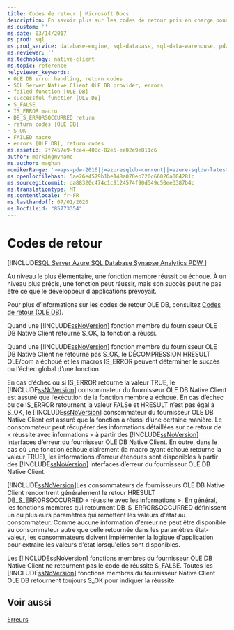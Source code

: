 ```yaml
---
title: Codes de retour | Microsoft Docs
description: En savoir plus sur les codes de retour pris en charge pour SQL Server Native Client OLE DB, y compris la valeur DB_S_ERRORSOCCURRED HRESULT couramment rencontrée.
ms.custom: ''
ms.date: 03/14/2017
ms.prod: sql
ms.prod_service: database-engine, sql-database, sql-data-warehouse, pdw
ms.reviewer: ''
ms.technology: native-client
ms.topic: reference
helpviewer_keywords:
- OLE DB error handling, return codes
- SQL Server Native Client OLE DB provider, errors
- failed function [OLE DB]
- successful function [OLE DB]
- S_FALSE
- IS_ERROR macro
- DB_S_ERRORSOCCURRED return
- return codes [OLE DB]
- S_OK
- FAILED macro
- errors [OLE DB], return codes
ms.assetid: 7f7457e9-fce4-400c-82e5-ee02e9e811c6
author: markingmyname
ms.author: maghan
monikerRange: '>=aps-pdw-2016||=azuresqldb-current||=azure-sqldw-latest||>=sql-server-2016||=sqlallproducts-allversions||>=sql-server-linux-2017||=azuresqldb-mi-current'
ms.openlocfilehash: 5ae26e4579b1be148a070eb720c66026a004281c
ms.sourcegitcommit: da88320c474c1c9124574f90d549c50ee3387b4c
ms.translationtype: MT
ms.contentlocale: fr-FR
ms.lasthandoff: 07/01/2020
ms.locfileid: "85773354"
---
```

# <a name="return-codes"></a>Codes de retour
[!INCLUDE[SQL Server Azure SQL Database Synapse Analytics PDW ](../../includes/applies-to-version/sql-asdb-asdbmi-asdw-pdw.md)]

  Au niveau le plus élémentaire, une fonction membre réussit ou échoue. À un niveau plus précis, une fonction peut réussir, mais son succès peut ne pas être ce que le développeur d'applications prévoyait.  
  
 Pour plus d’informations sur les codes de retour OLE DB, consultez [Codes de retour (OLE DB)](https://go.microsoft.com/fwlink/?LinkId=101631).  
  
 Quand une [!INCLUDE[ssNoVersion](../../includes/ssnoversion-md.md)] fonction membre du fournisseur OLE DB Native Client retourne S_OK, la fonction a réussi.  
  
 Quand une [!INCLUDE[ssNoVersion](../../includes/ssnoversion-md.md)] fonction membre du fournisseur OLE DB Native Client ne retourne pas S_OK, le DÉCOMPRESSION HRESULT OLE/com a échoué et les macros IS_ERROR peuvent déterminer le succès ou l’échec global d’une fonction.  
  
 En cas d’échec ou si IS_ERROR retourne la valeur TRUE, le [!INCLUDE[ssNoVersion](../../includes/ssnoversion-md.md)] consommateur du fournisseur OLE DB Native Client est assuré que l’exécution de la fonction membre a échoué. En cas d’échec ou de IS_ERROR retournent la valeur FALSe et HRESULT n’est pas égal à S_OK, le [!INCLUDE[ssNoVersion](../../includes/ssnoversion-md.md)] consommateur du fournisseur OLE DB Native Client est assuré que la fonction a réussi d’une certaine manière. Le consommateur peut récupérer des informations détaillées sur ce retour de « réussite avec informations » à partir des [!INCLUDE[ssNoVersion](../../includes/ssnoversion-md.md)] interfaces d’erreur du fournisseur OLE DB Native Client. En outre, dans le cas où une fonction échoue clairement (la macro ayant échoué retourne la valeur TRUE), les informations d’erreur étendues sont disponibles à partir des [!INCLUDE[ssNoVersion](../../includes/ssnoversion-md.md)] interfaces d’erreur du fournisseur OLE DB Native Client.  
  
 [!INCLUDE[ssNoVersion](../../includes/ssnoversion-md.md)]Les consommateurs de fournisseurs OLE DB Native Client rencontrent généralement le retour HRESULT DB_S_ERRORSOCCURRED « réussite avec les informations ». En général, les fonctions membres qui retournent DB_S_ERRORSOCCURRED définissent un ou plusieurs paramètres qui remettent les valeurs d'état au consommateur. Comme aucune information d'erreur ne peut être disponible au consommateur autre que celle retournée dans les paramètres état-valeur, les consommateurs doivent implémenter la logique d'application pour extraire les valeurs d'état lorsqu'elles sont disponibles.  
  
 Les [!INCLUDE[ssNoVersion](../../includes/ssnoversion-md.md)] fonctions membres du fournisseur OLE DB Native Client ne retournent pas le code de réussite S_FALSE. Toutes les [!INCLUDE[ssNoVersion](../../includes/ssnoversion-md.md)] fonctions membres du fournisseur Native Client OLE DB retournent toujours S_OK pour indiquer la réussite.  
  
## <a name="see-also"></a>Voir aussi  
 [Erreurs](../../relational-databases/native-client-ole-db-errors/errors.md)  
  
  
